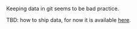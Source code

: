 Keeping data in git seems to be bad practice. 

TBD: how to ship data, for now it is available [here](https://www.dropbox.com/s/y0nbrkee2xvtr9y/2020_opendatascience_poll_data.csv.gz?dl=1).
